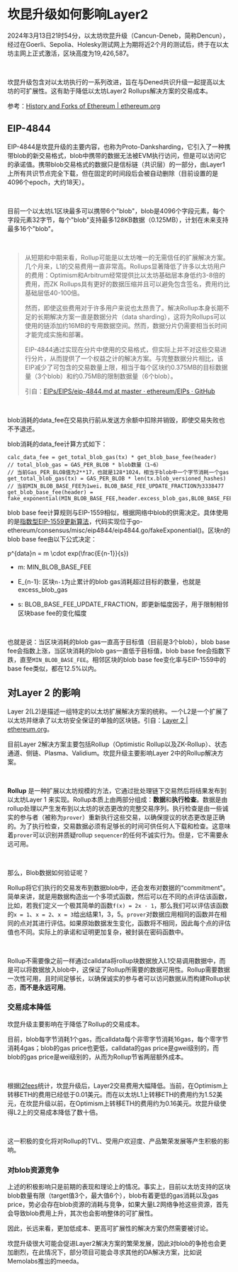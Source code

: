 # 坎昆升级如何影响Layer2

2024年3月13日21时54分，以太坊坎昆升级（Cancun-Deneb，简称Dencun），经过在Goerli、Sepolia、Holesky测试网上为期将近2个月的测试后，终于在以太坊主网上正式激活，区块高度为19,426,587。

&nbsp;

坎昆升级包含对以太坊执行的一系列改进，旨在与Dened共识升级一起提高以太坊的可扩展性。这有助于降低以太坊Layer2 Rollups解决方案的交易成本。 

参考：[History and Forks of Ethereum | ethereum.org](https://ethereum.org/en/history/)

## EIP-4844

EIP-4844是坎昆升级的主要内容，也称为Proto-Danksharding，它引入了一种携带blob的新交易格式，blob中携带的数据无法被EVM执行访问，但是可以访问它的承诺值。携带blob交易格式的数据只是信标链（共识层）的一部分，由Layer1上所有共识节点完全下载，但在固定的时间段后会被自动删除（目前设置的是4096个epoch，大约18天）。

&nbsp;

目前一个以太坊L1区块最多可以携带6个"blob"，blob是4096个字段元素，每个字段元素32字节，每个"blob"支持最多128KB数据（0.125MB），计划在未来支持最多16个"blob"。

&nbsp;

> 从短期和中期来看，Rollup可能是以太坊唯一的无需信任的扩展解决方案。几个月来，L1的交易费用一直非常高。Rollups显著降低了许多以太坊用户的费用：Optimism和Arbitrum经常提供比以太坊基础层本身低约3-8倍的费用，而ZK Rollups具有更好的数据压缩并且可以避免包含签名，费用约比基础层低40-100倍。
> 
> 然而，即使这些费用对于许多用户来说也太昂贵了。解决Rollup本身长期不足的长期解决方案一直是数据分片（data sharding），这将为Rollups可以使用的链添加约16MB的专用数据空间。然而，数据分片仍需要相当长时间才能完成实施和部署。
> 
> EIP-4844通过实现在分片中使用的交易格式，但实际上并不对这些交易进行分片，从而提供了一个权益之计的解决方案。与完整数据分片相比，该EIP减少了可包含的交易数量上限，相当于每个区块约0.375MB的目标数据量（3个blob）和约0.75MB的限制数据量（6个blob）。
> 
> 引自：[EIPs/EIPS/eip-4844.md at master · ethereum/EIPs · GitHub](https://github.com/ethereum/EIPs/blob/master/EIPS/eip-4844.md)

&nbsp;

blob消耗的data_fee在交易执行前从发送方余额中扣除并销毁，即使交易失败也不予退还。

blob消耗的data_fee计算方式如下：

```sol
calc_data_fee = get_total_blob_gas(tx) * get_blob_base_fee(header)
// total_blob_gas = GAS_PER_BLOB * blob数量（1~6）
// 当前Gas_PER_BLOB值为2**17，也就是128*1024，相当于blob中一个字节消耗一个gas
get_total_blob_gas(tx) = GAS_PER_BLOB * len(tx.blob_versioned_hashes)
// 当前MIN_BLOB_BASE_FEE为1wei，BLOB_BASE_FEE_UPDATE_FRACTION为3338477
get_blob_base_fee(header) = fake_exponential(MIN_BLOB_BASE_FEE,header.excess_blob_gas,BLOB_BASE_FEE_UPDATE_FRACTION)
```

blob base fee计算规则与EIP-1559相似，根据网络中blob的供需决定。具体使用的是[指数型EIP-1559更新算法](https://dankradfeist.de/ethereum/2022/03/16/exponential-eip1559.html)，代码实现位于go-ethereum/consensus/misc/eip4844/eip4844.go/fakeExponential()。区块n的blob base fee由以下公式决定：

p^{data}n = m \cdot exp(\frac{E{n-1}}{s})

- m: MIN_BLOB_BASE_FEE

- E_{n-1}: 区块`n-1`为止累计的blob gas消耗超过目标的数量，也就是excess_blob_gas

- s: BLOB_BASE_FEE_UPDATE_FRACTION，即更新幅度因子，用于限制相邻区块base fee的变化幅度

&nbsp;

也就是说：当区块消耗的blob gas一直高于目标值（目前是3个blob），blob base fee会指数上涨，当区块消耗的blob gas一直低于目标值，blob base fee会指数下跌，直至`MIN_BLOB_BASE_FEE`。相邻区块的blob base fee变化率与EIP-1559中的base fee类似，都在12.5%以内。

## 对Layer 2 的影响

Layer 2(L2)是描述一组特定的以太坊扩展解决方案的统称。一个L2是一个扩展了以太坊并继承了以太坊安全保证的单独的区块链。引自：[Layer 2 | ethereum.org](https://ethereum.org/en/layer-2/)。

目前Layer 2解决方案主要包括Rollup（Optimistic Rollup以及ZK-Rollup）、状态通道、侧链、Plasma、Validium。坎昆升级主要影响Layer 2中的Rollup解决方案。

&nbsp;

**Rollup** 是一种扩展以太坊规模的方法，它通过批处理链下交易然后将结果发布到以太坊Layer 1 来实现。Rollup本质上由两部分组成：**数据**和**执行检查**。数据是由rollup处理以产生发布到以太坊的状态更改的完整交易序列。执行检查是由一些诚实的参与者（被称为`prover`）重新执行这些交易，以确保提议的状态更改是正确的。为了执行检查，交易数据必须有足够长的时间可供任何人下载和检查。这意味着`prover`可以识别并质疑rollup `sequencer`的任何不诚实行为。但是，它不需要永远可用。

&nbsp;

那么，Blob数据如何验证呢？

Rollup将它们执行的交易发布到数据blob中，还会发布对数据的“commitment"。简单来讲，就是用数据构造出一个多项式函数，然后可以在不同的点评估该函数，比如，若我们定义一个极其简单的函数`f(x) = 2x - 1`，那么我们可以评估该函数的`x = 1`、`x = 2`、`x = 3`给出结果1，3，5。`prover`对数据应用相同的函数并在相同的点对其进行评估。如果原始数据发生变化，函数将不相同，因此每个点的评估值也不同。实际上的承诺和证明更加复杂，被封装在密码函数中。

&nbsp;

Rollup不需要像之前一样通过calldata将rollup块数据放入L1交易调用数据中，而是可以将数据放入blob中，这保证了Rollup所需要的数据可用性。Rollup需要数据一次性可用，且时间足够长，以确保诚实的参与者可以访问数据从而构建Rollup状态，**而不是永远可用**。

### 交易成本降低

坎昆升级主要影响在于降低了Rollup的交易成本。

目前，blob每字节消耗1个gas，而calldata每个非零字节消耗16gas，每个零字节消耗4gas；blob的gas price也更低，calldata的gas price是gwei级别的，而blob的gas price是wei级别的，从而为Rollup节省两层额外成本。

&nbsp;

根据[l2fees](https://l2fees.info/)统计，坎昆升级后，Layer2交易费用大幅降低。当前，在Optimism上转移ETH的费用已经低于0.01美元。而在以太坊L1上转移ETH的费用约为1.52美元，在坎昆升级以前，在Optimism上转移ETH的费用约为0.16美元。坎昆升级使得L2上的交易成本降低了数十倍。

<img src="op-transfer-tx-fee-before-cancun.png" title="" alt="" data-align="center">

<img src="op-transfer-tx-fee.png" title="" alt="" data-align="center">

这一积极的变化将对Rollup的TVL、受用户欢迎度、产品繁荣发展等产生积极的影响。

### 对blob资源竞争

上述的积极影响只是前期的表现和理论上的情况。事实上，目前以太坊支持的区块blob数量有限（target值3个，最大值6个），blob有着更低的gas消耗以及gas price，势必会存在blob资源的消耗与竞争，如果大量L2网络争抢这些资源，首先会导致blob费用上升，其次也会影响整体的可扩展性。

因此，长远来看，更加低成本、更高可扩展性的解决方案仍然需要被讨论。

坎昆升级很大可能会促进Layer2解决方案的繁荣发展，因此对blob的争抢也会更加剧烈，在此情况下，部分项目可能会寻求其他的DA解决方案，比如说Memolabs推出的meeda。
